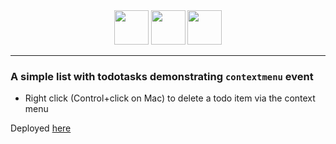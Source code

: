 <div align="center">
  <img width="55" src="https://user-images.githubusercontent.com/41551585/165620779-fed95187-7c93-4618-b00b-30a0ea1cf410.svg"/>
  <img width="55" src="https://user-images.githubusercontent.com/41551585/165620775-c34a3438-4617-4049-a56a-b4e8b91f9cba.svg"/>
  <img width="55" src="https://user-images.githubusercontent.com/41551585/165620814-7ab3b4b4-ae3a-4460-9845-a7fc8f13389b.svg"/>
</div>

<hr>

### A simple list with todotasks demonstrating `contextmenu` event

- Right click (Control+click on Mac) to delete a todo item via the context menu

Deployed [here](https://contextmenu-example.herokuapp.com/)
